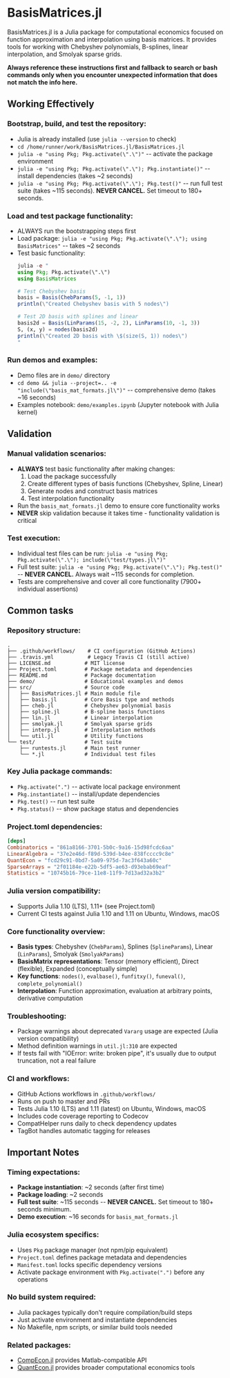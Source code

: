 # BasisMatrices.jl

BasisMatrices.jl is a Julia package for computational economics focused on function approximation and interpolation using basis matrices. It provides tools for working with Chebyshev polynomials, B-splines, linear interpolation, and Smolyak sparse grids.

**Always reference these instructions first and fallback to search or bash commands only when you encounter unexpected information that does not match the info here.**

## Working Effectively

### Bootstrap, build, and test the repository:
- Julia is already installed (use `julia --version` to check)
- `cd /home/runner/work/BasisMatrices.jl/BasisMatrices.jl`
- `julia -e "using Pkg; Pkg.activate(\".\")"` -- activate the package environment
- `julia -e "using Pkg; Pkg.activate(\".\"); Pkg.instantiate()"` -- install dependencies (takes ~2 seconds)
- `julia -e "using Pkg; Pkg.activate(\".\"); Pkg.test()"` -- run full test suite (takes ~115 seconds). **NEVER CANCEL.** Set timeout to 180+ seconds.

### Load and test package functionality:
- ALWAYS run the bootstrapping steps first
- Load package: `julia -e "using Pkg; Pkg.activate(\".\"); using BasisMatrices"` -- takes ~2 seconds
- Test basic functionality:
  ```julia
  julia -e "
  using Pkg; Pkg.activate(\".\")
  using BasisMatrices
  
  # Test Chebyshev basis
  basis = Basis(ChebParams(5, -1, 1))
  println(\"Created Chebyshev basis with 5 nodes\")
  
  # Test 2D basis with splines and linear
  basis2d = Basis(LinParams(15, -2, 2), LinParams(10, -1, 3))
  S, (x, y) = nodes(basis2d)
  println(\"Created 2D basis with \$(size(S, 1)) nodes\")
  "
  ```

### Run demos and examples:
- Demo files are in `demo/` directory
- `cd demo && julia --project=.. -e "include(\"basis_mat_formats.jl\")"` -- comprehensive demo (takes ~16 seconds)
- Examples notebook: `demo/examples.ipynb` (Jupyter notebook with Julia kernel)

## Validation

### Manual validation scenarios:
- **ALWAYS** test basic functionality after making changes:
  1. Load the package successfully
  2. Create different types of basis functions (Chebyshev, Spline, Linear)
  3. Generate nodes and construct basis matrices
  4. Test interpolation functionality
- Run the `basis_mat_formats.jl` demo to ensure core functionality works
- **NEVER** skip validation because it takes time - functionality validation is critical

### Test execution:
- Individual test files can be run: `julia -e "using Pkg; Pkg.activate(\".\"); include(\"test/types.jl\")"`
- Full test suite: `julia -e "using Pkg; Pkg.activate(\".\"); Pkg.test()"` -- **NEVER CANCEL.** Always wait ~115 seconds for completion.
- Tests are comprehensive and cover all core functionality (7900+ individual assertions)

## Common tasks

### Repository structure:
```
.
├── .github/workflows/    # CI configuration (GitHub Actions)
├── .travis.yml           # Legacy Travis CI (still active)
├── LICENSE.md           # MIT license
├── Project.toml         # Package metadata and dependencies
├── README.md            # Package documentation
├── demo/                # Educational examples and demos
├── src/                 # Source code
│   ├── BasisMatrices.jl # Main module file
│   ├── basis.jl         # Core Basis type and methods
│   ├── cheb.jl          # Chebyshev polynomial basis
│   ├── spline.jl        # B-spline basis functions
│   ├── lin.jl           # Linear interpolation
│   ├── smolyak.jl       # Smolyak sparse grids
│   ├── interp.jl        # Interpolation methods
│   └── util.jl          # Utility functions
└── test/                # Test suite
    ├── runtests.jl      # Main test runner
    └── *.jl             # Individual test files
```

### Key Julia package commands:
- `Pkg.activate(".")` -- activate local package environment
- `Pkg.instantiate()` -- install/update dependencies
- `Pkg.test()` -- run test suite
- `Pkg.status()` -- show package status and dependencies

### Project.toml dependencies:
```toml
[deps]
Combinatorics = "861a8166-3701-5b0c-9a16-15d98fcdc6aa"
LinearAlgebra = "37e2e46d-f89d-539d-b4ee-838fcccc9c8e"
QuantEcon = "fcd29c91-0bd7-5a09-975d-7ac3f643a60c"
SparseArrays = "2f01184e-e22b-5df5-ae63-d93ebab69eaf"
Statistics = "10745b16-79ce-11e8-11f9-7d13ad32a3b2"
```

### Julia version compatibility:
- Supports Julia 1.10 (LTS), 1.11+ (see Project.toml)
- Current CI tests against Julia 1.10 and 1.11 on Ubuntu, Windows, macOS

### Core functionality overview:
- **Basis types**: Chebyshev (`ChebParams`), Splines (`SplineParams`), Linear (`LinParams`), Smolyak (`SmolyakParams`)
- **BasisMatrix representations**: Tensor (memory efficient), Direct (flexible), Expanded (conceptually simple)
- **Key functions**: `nodes()`, `evalbase()`, `funfitxy()`, `funeval()`, `complete_polynomial()`
- **Interpolation**: Function approximation, evaluation at arbitrary points, derivative computation

### Troubleshooting:
- Package warnings about deprecated `Vararg` usage are expected (Julia version compatibility)
- Method definition warnings in `util.jl:310` are expected
- If tests fail with "IOError: write: broken pipe", it's usually due to output truncation, not a real failure

### CI and workflows:
- GitHub Actions workflows in `.github/workflows/`
- Runs on push to master and PRs
- Tests Julia 1.10 (LTS) and 1.11 (latest) on Ubuntu, Windows, macOS
- Includes code coverage reporting to Codecov
- CompatHelper runs daily to check dependency updates
- TagBot handles automatic tagging for releases

## Important Notes

### Timing expectations:
- **Package instantiation**: ~2 seconds (after first time)
- **Package loading**: ~2 seconds
- **Full test suite**: ~115 seconds -- **NEVER CANCEL.** Set timeout to 180+ seconds minimum.
- **Demo execution**: ~16 seconds for `basis_mat_formats.jl`

### Julia ecosystem specifics:
- Uses `Pkg` package manager (not npm/pip equivalent)
- `Project.toml` defines package metadata and dependencies
- `Manifest.toml` locks specific dependency versions
- Activate package environment with `Pkg.activate(".")` before any operations

### No build system required:
- Julia packages typically don't require compilation/build steps
- Just activate environment and instantiate dependencies
- No Makefile, npm scripts, or similar build tools needed

### Related packages:
- [CompEcon.jl](https://github.com/QuantEcon/CompEcon.jl) provides Matlab-compatible API
- [QuantEcon.jl](https://github.com/QuantEcon/QuantEcon.jl) provides broader computational economics tools